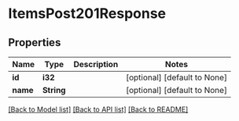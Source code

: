 # ItemsPost201Response

## Properties
Name | Type | Description | Notes
------------ | ------------- | ------------- | -------------
**id** | **i32** |  | [optional] [default to None]
**name** | **String** |  | [optional] [default to None]

[[Back to Model list]](../README.md#documentation-for-models) [[Back to API list]](../README.md#documentation-for-api-endpoints) [[Back to README]](../README.md)


